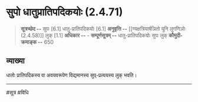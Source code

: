 # सुपो धातुप्रातिपदिकयोः (2.4.71)
> **सूत्रच्छेद --** सुपः [6.1] धातु-प्रातिपदिकयोः [6.1]
> **अनुवृत्ति --** [[ण्यक्षत्रियार्षञितो यूनि लुगणिञोः (2.4.58)]] लुक् [1.1]
> **अधिकार --** -
> **सम्पूर्णसूत्रम् --** धातु-प्रातिपदिकयोः सुपः लुक्
> **कौमुदी-क्रमाङ्क --** 650

## व्याख्या

धातोः प्रातिपदिकस्य वा अवयवरूपेण विद्यमानस्य सुप्-प्रत्ययस्य लुक् भवति।

---
#सूत्र #विधि 